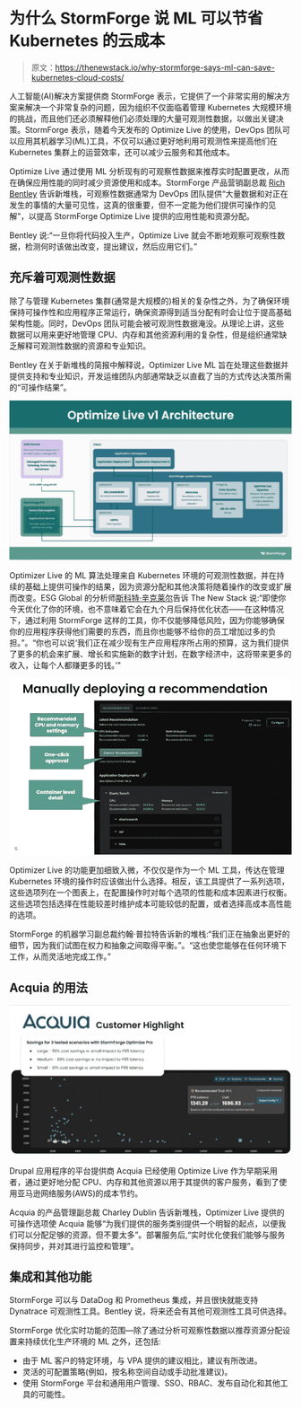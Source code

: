 # 为什么 StormForge 说 ML 可以节省 Kubernetes 的云成本

> 原文：<https://thenewstack.io/why-stormforge-says-ml-can-save-kubernetes-cloud-costs/>

人工智能(AI)解决方案提供商 StormForge 表示，它提供了一个非常实用的解决方案来解决一个非常复杂的问题，因为组织不仅面临着管理 Kubernetes 大规模环境的挑战，而且他们还必须解释他们必须处理的大量可观测性数据，以做出关键决策。StormForge 表示，随着今天发布的 Optimize Live 的使用，DevOps 团队可以应用其机器学习(ML)工具，不仅可以通过更好地利用可观测性来提高他们在 Kubernetes 集群上的运营效率，还可以减少云服务和其他成本。

Optimize Live 通过使用 ML 分析现有的可观察性数据来推荐实时配置更改，从而在确保应用性能的同时减少资源使用和成本。StormForge 产品营销副总裁 [Rich Bentley](https://www.linkedin.com/in/rich-bentley-b88121/) 告诉新堆栈，可观察性数据通常为 DevOps 团队提供“大量数据和对正在发生的事情的大量可见性，这真的很重要，但不一定能为他们提供可操作的见解”，以提高 StormForge Optimize Live 提供的应用性能和资源分配。

Bentley 说:“一旦你将代码投入生产，Optimize Live 就会不断地观察可观察性数据，检测何时该做出改变，提出建议，然后应用它们。”

## 充斥着可观测性数据

除了与管理 Kubernetes 集群(通常是大规模的)相关的复杂性之外，为了确保环境保持可操作性和应用程序正常运行，确保资源得到适当分配有时会让位于提高基础架构性能。同时，DevOps 团队可能会被可观测性数据淹没。从理论上讲，这些数据可以用来更好地管理 CPU、内存和其他资源利用的复杂性，但是组织通常缺乏解释可观测性数据的资源和专业知识。

Bentley 在关于新堆栈的简报中解释说，Optimizer Live ML 旨在处理这些数据并提供支持和专业知识，开发运维团队内部通常缺乏以直截了当的方式传达决策所需的“可操作结果”。

![](img/da805bf8202e6f3b82529bccd998bdbf.png)

Optimizer Live 的 ML 算法处理来自 Kubernetes 环境的可观测性数据，并在持续的基础上提供可操作的结果，因为资源分配和其他决策将随着操作的改变或扩展而改变。ESG Global 的分析师[斯科特·辛克莱尔](https://www.linkedin.com/in/scsinclair/)告诉 The New Stack 说:“即使你今天优化了你的环境，也不意味着它会在九个月后保持优化状态——在这种情况下，通过利用 StormForge 这样的工具，你不仅能够降低风险，因为你能够确保你的应用程序获得他们需要的东西，而且你也能够不给你的员工增加过多的负担。”。“你也可以说‘我们正在减少现有生产应用程序所占用的预算，这为我们提供了更多的机会来扩展、增长和实施新的数字计划，在数字经济中，这将带来更多的收入，让每个人都赚更多的钱。’"

![](img/b492df32f74944b74caecc90a3d88967.png)

Optimizer Live 的功能更加细致入微，不仅仅是作为一个 ML 工具，传达在管理 Kubernetes 环境的操作时应该做出什么选择。相反，该工具提供了一系列选项，这些选项列在一个图表上，在配置操作时对每个选项的性能和成本因素进行权衡。这些选项包括选择在性能较差时维护成本可能较低的配置，或者选择高成本高性能的选项。

StormForge 的机器学习副总裁约翰·普拉特告诉新的堆栈:“我们正在抽象出更好的细节，因为我们试图在权力和抽象之间取得平衡。”。“这也使您能够在任何环境下工作，从而灵活地完成工作。”

## Acquia 的用法

![](img/b212a142550d7c78aa0c74a0f623644c.png)

Drupal 应用程序的平台提供商 Acquia 已经使用 Optimize Live 作为早期采用者，通过更好地分配 CPU、内存和其他资源以用于其提供的客户服务，看到了使用亚马逊网络服务(AWS)的成本节约。

Acquia 的产品管理副总裁 Charley Dublin 告诉新堆栈，Optimizer Live 提供的可操作选项使 Acquia 能够“为我们提供的服务类别提供一个明智的起点，以便我们可以分配足够的资源，但不要太多”。部署服务后,“实时优化使我们能够与服务保持同步，并对其进行监控和管理”。

## 集成和其他功能

StormForge 可以与 DataDog 和 Prometheus 集成，并且很快就能支持 Dynatrace 可观测性工具。Bentley 说，将来还会有其他可观测性工具可供选择。

StormForge 优化实时功能的范围—除了通过分析可观察性数据以推荐资源分配设置来持续优化生产环境的 ML 之外，还包括:

*   由于 ML 客户的特定环境，与 VPA 提供的建议相比，建议有所改进。
*   灵活的可配置策略(例如，按名称空间自动或手动批准建议)。
*   使用 StormForge 平台和通用用户管理、SSO、RBAC、发布自动化和其他工具的可能性。

<svg xmlns:xlink="http://www.w3.org/1999/xlink" viewBox="0 0 68 31" version="1.1"><title>Group</title> <desc>Created with Sketch.</desc></svg>